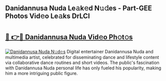 ## Danidannusa Nuda Le𝚊k𝚎d N𝚞𝚍es - Part-GEE Photos Vid𝚎o Le𝚊ks DrLCI

# <h2><a href="http://fbbu4o.evod.top/?m=Danidannusa+Nuda">🔗 👉🔴 Danidannusa Nuda Vid𝚎o Ph𝚘t𝚘s</a></h2>

[![Danidannusa Nuda N𝚞d𝚎s](https://i.imgur.com/8V9OHl7.gif)](http://fbbu4o.evod.top/?m=Danidannusa+Nuda)
Digital entertainer Danidannusa Nuda and multimedia artist, celebrated for disseminating dance and lifestyle content via collaborative dance routines and short videos. The public's fascination with Danidannusa Nuda personal life has only fueled his popularity, making him a more intriguing public figure. 

